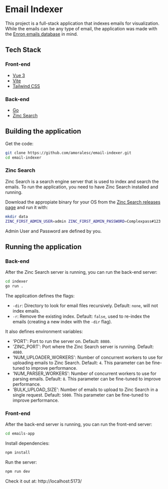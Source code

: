 # Email Indexer

This project is a full-stack application that indexes emails for visualization. While the emails can be any type of email, the application was made with the [Enron emails database](http://www.cs.cmu.edu/~enron/enron_mail_20110402.tgz) in mind.

## Tech Stack

### Front-end

- [Vue 3](https://v3.vuejs.org/)
- [Vite](https://vitejs.dev/)
- [Tailwind CSS](https://tailwindcss.com/)

### Back-end

- [Go](https://golang.org/)
- [Zinc Search](https://github.com/zincsearch/zincsearch)

## Building the application

Get the code:

```sh
git clone https://github.com/amoralesc/email-indexer.git
cd email-indexer
```

### Zinc Search

Zinc Search is a search engine server that is used to index and search the emails. To run the application, you need to have Zinc Search installed and running.

Download the appropiate binary for your OS from the [Zinc Search releases page](https://github.com/zincsearch/zincsearch/releases) and run it with:

```sh
mkdir data
ZINC_FIRST_ADMIN_USER=admin ZINC_FIRST_ADMIN_PASSWORD=Complexpass#123 ./zincsearch
```

Admin User and Password are defined by you.

## Running the application

### Back-end

After the Zinc Search server is running, you can run the back-end server:

```sh
cd indexer
go run .
```

The application defines the flags:

- `-dir`: Directory to look for email files recursively. Default: `none`, will not index emails.
- `-r`: Remove the existing index. Default: `false`, used to re-index the emails (creating a new index with the `-dir` flag).

It also defines environment variables:

- 'PORT': Port to run the server on. Default: `8080`.
- 'ZINC_PORT': Port where the Zinc Search server is running. Default: `4080`.
- 'NUM_UPLOADER_WORKERS': Number of concurrent workers to use for uploading emails to Zinc Search. Default: `4`. This parameter can be fine-tuned to improve performance.
- 'NUM_PARSER_WORKERS': Number of concurrent workers to use for parsing emails. Default: `8`. This parameter can be fine-tuned to improve performance.
- 'BULK_UPLOAD_SIZE': Number of emails to upload to Zinc Search in a single request. Default: `5000`. This parameter can be fine-tuned to improve performance.

### Front-end

After the back-end server is running, you can run the front-end server:

```sh
cd emails-app
```

Install dependencies:

```sh
npm install
```

Run the server:

```sh
npm run dev
```

Check it out at: http://localhost:5173/
